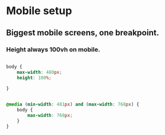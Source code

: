 # Mobile setup



## Biggest mobile screens, one breakpoint.

### Height always 100vh on mobile. 



```css

body {
    max-width: 480px;  
    height: 100%;
  	
}


@media (min-width: 481px) and (max-width: 768px) {
    body {
        max-width: 768px;
    }
}

```

